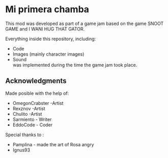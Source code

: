 # Mi primera chamba

This mod was developed as part of a game jam based on the game SNOOT GAME and I WANI HUG THAT GATOR.

Everything inside this repository, including:

- Code
- Images (mainly character images)
- Sound <br>
 was implemented during the time the game jam took place.

## Acknowledgments

Made posible with the help of:

- OmegonCrabster -Artist
- Rexznov -Artist
- Chulito -Artist
- Sarmiento - Writer
- EddoCode - Coder

Special thanks to : 

- Pamplina - made the art of Rosa angry
- Ignus93

